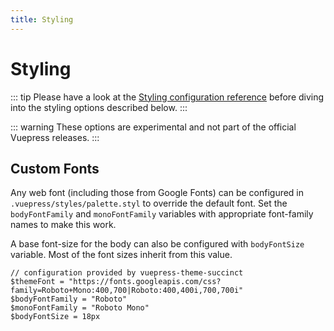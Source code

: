 ```yaml
---
title: Styling
---
```


# Styling

::: tip
Please have a look at the [Styling configuration reference](https://vuepress.vuejs.org/config/#styling) before diving into the styling options described below.
:::

::: warning
These options are experimental and not part of the official Vuepress releases.
:::

## Custom Fonts

Any web font (including those from Google Fonts) can be configured in `.vuepress/styles/palette.styl` to override the default font. Set the `bodyFontFamily` and `monoFontFamily` variables with appropriate font-family names to make this work. 

A base font-size for the body can also be configured with `bodyFontSize` variable. Most of the font sizes inherit from this value.

```stylus
// configuration provided by vuepress-theme-succinct
$themeFont = "https://fonts.googleapis.com/css?family=Roboto+Mono:400,700|Roboto:400,400i,700,700i"
$bodyFontFamily = "Roboto"
$monoFontFamily = "Roboto Mono"
$bodyFontSize = 18px
```

